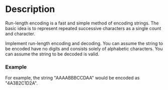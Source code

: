 # Description

Run-length encoding is a fast and simple method of encoding strings. The basic idea is to represent repeated successive characters as a single count and character. 

Implement run-length encoding and decoding. You can assume the string to be encoded have no digits and consists solely of alphabetic characters. You can assume the string to be decoded is valid.

### Example

For example, the string "AAAABBBCCDAA" would be encoded as "4A3B2C1D2A".

